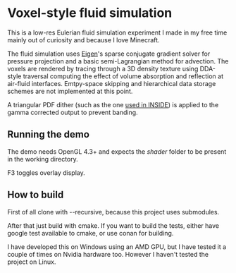 Voxel-style fluid simulation
============================

This is a low-res Eulerian fluid simulation experiment I made in my free time mainly out of curiosity and because I love Minecraft.

The fluid simulation uses [Eigen](http://eigen.tuxfamily.org/index.php?title=Main_Page)'s sparse
conjugate gradient solver for pressure projection and a basic semi-Lagrangian method for advection.
The voxels are rendered by tracing through a 3D density texture using DDA-style traversal computing the
effect of volume absorption and reflection at air-fluid interfaces.
Emtpy-space skipping and hierarchical data storage schemes are not implemented at this point.

A triangular PDF dither (such as the one [used in INSIDE](https://www.youtube.com/watch?v=RdN06E6Xn9E&t=1259))
is applied to the gamma corrected output to prevent banding.

## Running the demo

The demo needs OpenGL 4.3+ and expects the *shader* folder to be present in the working directory.

F3 toggles overlay display.

## How to build

First of all clone with --recursive, because this project uses submodules.

After that just build with cmake. If you want to build the tests, either have google test available to cmake,
or use conan for building.

I have developed this on Windows using an AMD GPU, but I have tested it a couple of times on Nvidia hardware too.
However I haven't tested the project on Linux.
